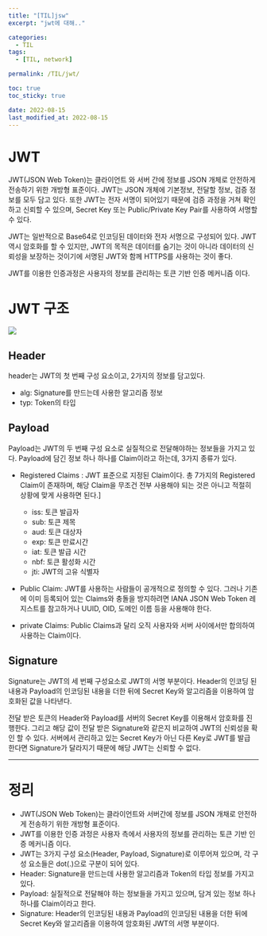 ```yaml
---
title: "[TIL]jsw"
excerpt: "jwt에 대해.."

categories:
  - TIL
tags:
  - [TIL, network]

permalink: /TIL/jwt/

toc: true
toc_sticky: true

date: 2022-08-15
last_modified_at: 2022-08-15
---
```

# JWT
JWT(JSON Web Token)는 클라이언트 와 서버 간에 정보를 JSON 개체로 안전하게 전송하기 위한 개방형 표준이다. JWT는 JSON 개체에 기본정보, 전달할 정보, 검증 정보를 모두 담고 있다. 또한 JWT는 전자 서명이 되어있기 때문에 검증 과정을 거쳐 확인하고 신뢰할 수 있으며, Secret Key 또는 Public/Private Key Pair를 사용하여 서명할 수 있다.

JWT는 일반적으로 Base64로 인코딩된 데이터와 전자 서명으로 구성되어 있다. JWT역시 암호화를 할 수 있지만, JWT의 목적은 데이터를 숨기는 것이 아니라 데이터의 신뢰성을 보장하는 것이기에 서명된 JWT와 함께 HTTPS를 사용하는 것이 좋다.

JWT를 이용한 인증과정은 사용자의 정보를 관리하는 토큰 기반 인증 메커니즘 이다. 

# JWT 구조
![](../../assets/images/posts_img/TIL/2022-08-15-jwt.png)

## Header
header는 JWT의 첫 번째 구성 요소이고, 2가지의 정보를 담고있다.
- alg: Signature를 만드는데 사용한 알고리즘 정보
- typ: Token의 타입

## Payload
Payload는 JWT의 두 번째 구성 요소로 실질적으로 전달해야하는 정보들을 가지고 있다. Payload에 담긴 정보 하나 하나를 Claim이라고 하는데, 3가지 종류가 있다.
- Registered Claims : JWT 표준으로 지정된 Claim이다. 총 7가지의 Registered Claim이 존재하며, 해당 Claim을 무조건 전부 사용해야 되는 것은 아니고 적절히 상황에 맞게 사용하면 된다.]
  - iss: 토큰 발급자
  - sub: 토큰 제목
  - aud: 토큰 대상자
  - exp: 토큰 만료시간
  - iat: 토큰 발급 시간
  - nbf: 토큰 활성화 시간
  - jti: JWT의 고유 식별자

- Public Claim: JWT를 사용하는 사람들이 공개적으로 정의할 수 있다. 그러나 기존에 이미 등록되어 있는 Claims와 충돌을 방지하려면 IANA JSON Web Token 레지스트를 참고하거나 UUID, OID, 도메인 이름 등을 사용해야 한다.
- private Claims: Public Claims과 달리 오직 사용자와 서버 사이에서만 합의하여 사용하는 Claim이다.

## Signature
Signature는 JWT의 세 번째 구성요소로 JWT의 서명 부분이다. Header의 인코딩 된 내용과 Payload의 인코딩된 내용을 더한 뒤에 Secret Key와 알고리즘을 이용하여 암호화된 값을 나타낸다.

전달 받은 토큰의 Header와 Payload를 서버의 Secret Key를 이용해서 암호화를 진행한다. 그리고 해당 값이 전달 받은 Signature와 같은지 비교하여 JWT의 신뢰성을 확인 할 수 있다. 서버에서 관리하고 있는 Secret Key가 아닌 다른 Key로 JWT를 발급 한다면 Signature가 달라지기 때문에 해당 JWT는 신뢰할 수 없다.

****

# 정리
- JWT(JSON Web Token)는 클라이언트와 서버간에 정보를 JSON 개채로 안전하게 전송하기 위한 개방형 표준이다.
- JWT를 이용한 인증 과정은 사용자 측에서 사용자의 정보를 관리하는 토큰 기반 인증 메커니즘 이다.
- JWT는 3가지 구성 요소(Header, Payload, Signature)로 이루어져 있으며, 각 구성 요소들은 dot(.)으로 구분이 되어 있다.
- Header: Signature을 만드는데 사용한 알고리즘과 Token의 타입 정보를 가지고 있다.
- Payload: 실질적으로 전달해야 하는 정보들을 가지고 있으며, 담겨 있는 정보 하나 하나를 Claim이라고 한다. 
- Signature: Header의 인코딩된 내용과 Payload의 인코딩된 내용을 더한 뒤에 Secret Key와 알고리즘을 이용하여 암호화된 JWT의 서명 부분이다.


